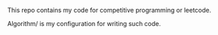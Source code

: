 This repo contains my code for competitive programming or leetcode.

Algorithm/ is my configuration for writing such code.

